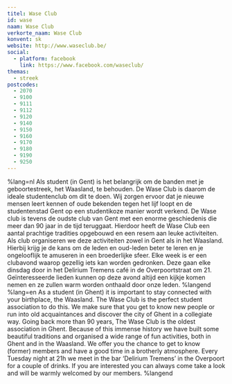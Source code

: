 ```yaml
---
titel: Wase Club
id: wase
naam: Wase Club
verkorte_naam: Wase Club
konvent: sk
website: http://www.waseclub.be/
social:
  - platform: facebook
    link: https://www.facebook.com/waseclub/
themas:
  - streek
postcodes:
  - 2070
  - 9100
  - 9111
  - 9112
  - 9120
  - 9140
  - 9150
  - 9160
  - 9170
  - 9180
  - 9190
  - 9250
---
```


%lang=nl 
Als student (in Gent) is het belangrijk om de banden met je geboortestreek, het Waasland, te behouden. De Wase Club is daarom de ideale studentenclub om dit te doen. Wij zorgen ervoor dat je nieuwe mensen leert kennen of oude bekenden tegen het lijf loopt en de studentenstad Gent op een studentikoze manier wordt verkend.
De Wase club is tevens de oudste club van Gent met een enorme geschiedenis die meer dan 90 jaar in de tijd teruggaat. Hierdoor heeft de Wase Club een aantal prachtige tradities opgebouwd en een resem aan leuke activiteiten. Als club organiseren we deze activiteiten zowel in Gent als in het Waasland. Hierbij krijg je de kans om de leden en oud-leden beter te leren en je ongelooflijk te amuseren in een broederlijke sfeer. Elke week is er een clubavond waarop gezellig iets kan worden gedronken. Deze gaan elke dinsdag door in het Delirium Tremens café in de Overpoortstraat om 21. Geïnteresseerde lieden kunnen op deze avond altijd een kijkje komen nemen en ze zullen warm worden onthaald door onze leden. 
%langend 
%lang=en 
As a student (in Ghent) it is important to stay connected with your birthplace, the Waasland. The Wase Club is the perfect student association to do this. We make sure that you get to know new people or run into old acquaintances and discover the city of Ghent in a collegiate way. Going back more than 90 years, The Wase Club is the oldest association in Ghent. Because of this immense history we have built some beautiful traditions and organised a wide range of fun activities, both in Ghent and in the Waasland. We offer you the chance to get to know (former) members and have a good time in a brotherly atmosphere. Every Tuesday night at 21h we meet in the bar ‘Delirium Tremens’ in the Overpoort for a couple of drinks. If you are interested you can always come take a look and will be warmly welcomed by our members. 
%langend
